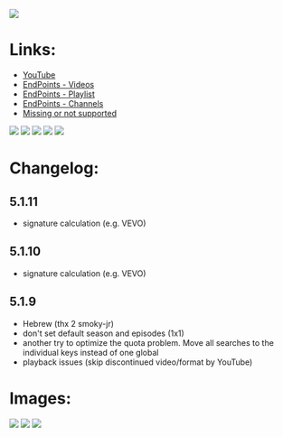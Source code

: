 ![](https://raw.githubusercontent.com/bromix/repository.bromix.storage/master/plugin.video.youtube/icon.png)
# **Links:**

* [YouTube](http://www.youtube.com)
* [EndPoints - Videos](https://github.com/bromix/plugin.video.youtube/wiki/EndPoints#videos)
* [EndPoints - Playlist](https://github.com/bromix/plugin.video.youtube/wiki/EndPoints#playlists)
* [EndPoints - Channels](https://github.com/bromix/plugin.video.youtube/wiki/EndPoints#channels)
* [Missing or not supported](https://github.com/bromix/plugin.video.youtube/wiki/Missing-or-Broken)

[![](https://www.paypalobjects.com/en_GB/i/btn/btn_donate_LG.gif)](https://goo.gl/U5oVOj) [![](https://www.paypalobjects.com/en_US/i/btn/btn_donate_LG.gif)](https://goo.gl/15V9TN) [![](https://www.paypalobjects.com/de_DE/i/btn/btn_donate_LG.gif)](https://goo.gl/oEjE9E) [![](https://pledgie.com/campaigns/29261.png?skin_name=chrome)](https://goo.gl/K4RZrZ) [![](https://raw.githubusercontent.com/bromix/repository.bromix.storage/master/flattr-badge-large.png)](http://flattr.com/thing/4196324) 

# **Changelog:**

## **5.1.11**

* signature calculation (e.g. VEVO)

## **5.1.10**

* signature calculation (e.g. VEVO)

## **5.1.9**

* Hebrew (thx 2 smoky-jr)
* don't set default season and episodes (1x1)
* another try to optimize the quota problem. Move all searches to the individual keys instead of one global
* playback issues (skip discontinued video/format by YouTube)


# **Images:**
![](http://i.imgur.com/W5UEby8.png)
![](http://i.imgur.com/rfqpIYC.png)
![](http://i.imgur.com/hoIuZ1K.png)
